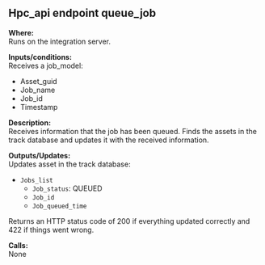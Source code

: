 ## Hpc_api endpoint queue_job

**Where:**  
Runs on the integration server.

**Inputs/conditions:**  
Receives a job_model:
- Asset_guid
- Job_name
- Job_id
- Timestamp

**Description:**  
Receives information that the job has been queued. Finds the assets in the track database and updates it with the received information.

**Outputs/Updates:**  
Updates asset in the track database:  
- `Jobs_list`
  - `Job_status`: QUEUED
  - `Job_id`
  - `Job_queued_time`

Returns an HTTP status code of 200 if everything updated correctly and 422 if things went wrong.

**Calls:**  
None

